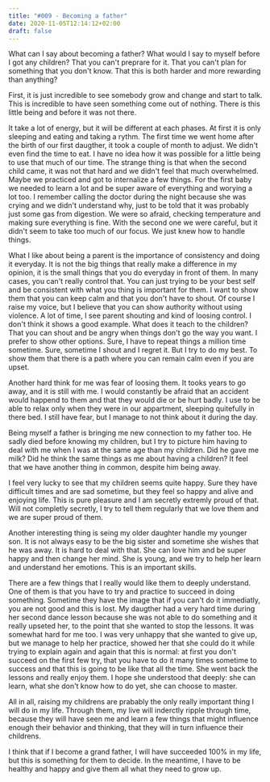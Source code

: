 ```yaml
---
title: "#009 - Becoming a father"
date: 2020-11-05T12:14:12+02:00
draft: false
---
```


What can I say about becoming a father? What would I say to myself before I got any children? That you can't preprare for it. That you can't plan for something that you don't know. That this is both harder and more rewarding than anything? 

First, it is just incredible to see somebody grow and change and start to talk. This is incredible to have seen something come out of nothing. There is this little being and before it was not there. 

It take a lot of energy, but it will be different at each phases. At first it is only sleeping and eating and taking a rythm. The first time we went home after the birth of our first daugther, it took a couple of month to adjust. We didn't even find the time to eat. I have no idea how it was possible for a little being to use that much of our time. The strange thing is that when the second child came, it was not that hard and we didn't feel that much overwhelmed. Maybe we practiced and got to internalize a few things. For the first baby we needed to learn a lot and be super aware of everything and worying a lot too. I remember calling the doctor during the night because she was crying and we didn't understand why, just to be told that it was probably just some gas from digestion. We were so afraid, checking temperature and making sure everything is fine. With the second one we were careful, but it didn't seem to take too much of our focus. We just knew how to handle things.

What I like about being a parent is the importance of consistency and doing it everyday. It is not the big things that really make a difference in my opinion, it is the small things that you do everyday in front of them. In many cases, you can't really control that. You can just trying to be your best self and be consistent with what you thing is important for them. I want to show them that you can keep calm and that you don't have to shout. Of course I raise my voice, but I believe that you can show authority without using violence. A lot of time, I see parent shouting and kind of loosing control. I don't think it shows a good example. What does it teach to the children? That you can shout and be angry when things don't go the way you want. I prefer to show other options. Sure, I have to repeat things a million time sometime. Sure, sometime I shout and I regret it. But I try to do my best. To show them that there is a path where you can remain calm even if you are upset.

Another hard think for me was fear of loosing them. It tooks years to go away, and it is still with me. I would constantly be afraid that an accident would happend to them and that they would die or be hurt badly. I use to be able to relax only when they were in our appartment, sleeping quitefully in there bed. I still have fear, but I manage to not think about it during the day.

Being myself a father is bringing me new connection to my father too. He sadly died before knowing my children, but I try to picture him having to deal with me when I was at the same age than my children. Did he gave me milk? Did he think the same things as me about having a children? It feel that we have another thing in common, despite him being away.

I feel very lucky to see that my children seems quite happy. Sure they have difficult times and are sad sometime, but they feel so happy and alive and enjoying life. This is pure pleasure and I am secretly extremly proud of that. Will not completly secretly, I try to tell them regularly that we love them and we are super proud of them.

Another interesting thing is seing my older daughter handle my younger son. It is not always easy to be the big sister and sometime she wishes that he was away. It is hard to deal with that. She can love him and be super happy and then change her mind. She is young, and we try to help her learn and understand her emotions. This is an important skills.

There are a few things that I really would like them to deeply understand. One of them is that you have to try and practice to succeed in doing something. Sometime they have the image that if you can't do it immediatly, you are not good and this is lost. My daugther had a very hard time during her second dance lesson because she was not able to do something and it really upseted her, to the point that she wanted to stop the lessons. It was somewhat hard for me too. I was very unhappy that she wanted to give up, but we manage to help her practice, showed her that she could do it while trying to explain again and again that this is normal: at first you don't succeed on the first few try, that you have to do it many times sometime to success and that this is going to be like that all the time. She went back the lessons and really enjoy them. I hope she understood that deeply: she can learn, what she don't know how to do yet, she can choose to master.

All in all, raising my childrens are prabably the only really important thing I will do in my life. Through them, my live will inderctly ripple through time, because they will have seen me and learn a few things that might influence enough their behavior and thinking, that they will in turn influence their childrens.

I think that if I become a grand father, I will have succeeded 100% in my life, but this is something for them to decide. In the meantime, I have to be healthy and happy and give them all what they need to grow up.